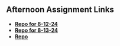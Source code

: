 ## Afternoon Assignment Links

* **[Repo for 8-12-24](https://thomaswsnider.github.io/cryptids_list/)**
* **[Repo for 8-13-24](https://github.com/ThomasWSnider/gregslist_dotnet)**
* **[Repo](https://github.com/ThomasWSnider/<ASSIGNMENT_REPO>)**

